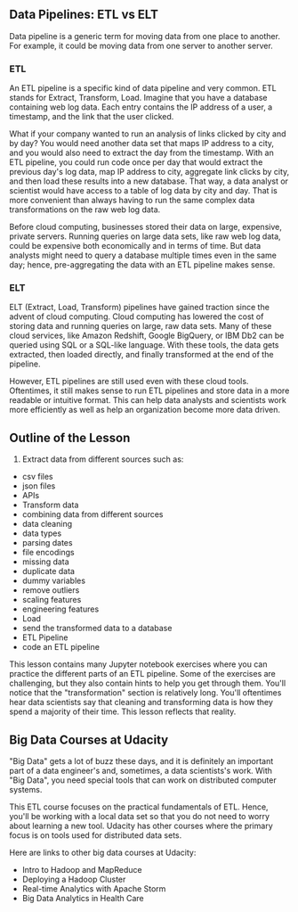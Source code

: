 ## Data Pipelines: ETL vs ELT
Data pipeline is a generic term for moving data from one place to another. For example, it could be moving data from one server to another server.

### ETL
An ETL pipeline is a specific kind of data pipeline and very common. 
ETL stands for Extract, Transform, Load. Imagine that you have a database containing web log data. 
Each entry contains the IP address of a user, a timestamp, and the link that the user clicked.

What if your company wanted to run an analysis of links clicked by city and by day? 
You would need another data set that maps IP address to a city, and you would also need to extract the day from the timestamp. 
With an ETL pipeline, you could run code once per day that would extract the previous day's log data, map IP address to city, 
aggregate link clicks by city, and then load these results into a new database. 
That way, a data analyst or scientist would have access to a table of log data by city and day. 
That is more convenient than always having to run the same complex data transformations on the raw web log data.

Before cloud computing, businesses stored their data on large, expensive, private servers. 
Running queries on large data sets, like raw web log data, could be expensive both economically and in terms of time. 
But data analysts might need to query a database multiple times even in the same day; hence, pre-aggregating the data with an ETL pipeline makes sense.

### ELT
ELT (Extract, Load, Transform) pipelines have gained traction since the advent of cloud computing. 
Cloud computing has lowered the cost of storing data and running queries on large, raw data sets. 
Many of these cloud services, like Amazon Redshift, Google BigQuery, or IBM Db2 can be queried using SQL or a SQL-like language. 
With these tools, the data gets extracted, then loaded directly, and finally transformed at the end of the pipeline.

However, ETL pipelines are still used even with these cloud tools. 
Oftentimes, it still makes sense to run ETL pipelines and store data in a more readable or intuitive format. 
This can help data analysts and scientists work more efficiently as well as help an organization become more data driven.

## Outline of the Lesson
1. Extract data from different sources such as:
- csv files
- json files
- APIs
- Transform data
- combining data from different sources
- data cleaning
- data types
- parsing dates
- file encodings
- missing data
- duplicate data
- dummy variables
- remove outliers
- scaling features
- engineering features
- Load
- send the transformed data to a database
- ETL Pipeline
- code an ETL pipeline

This lesson contains many Jupyter notebook exercises where you can practice the different parts of an ETL pipeline. 
Some of the exercises are challenging, but they also contain hints to help you get through them. 
You'll notice that the "transformation" section is relatively long. 
You'll oftentimes hear data scientists say that cleaning and transforming data is how they spend a majority of their time. 
This lesson reflects that reality.

## Big Data Courses at Udacity
"Big Data" gets a lot of buzz these days, and it is definitely an important part of a data engineer's and, sometimes, a data scientists's work. With "Big Data", you need special tools that can work on distributed computer systems.

This ETL course focuses on the practical fundamentals of ETL. Hence, you'll be working with a local data set so that you do not need to worry about learning a new tool. Udacity has other courses where the primary focus is on tools used for distributed data sets.

Here are links to other big data courses at Udacity:

- Intro to Hadoop and MapReduce
- Deploying a Hadoop Cluster
- Real-time Analytics with Apache Storm
- Big Data Analytics in Health Care
